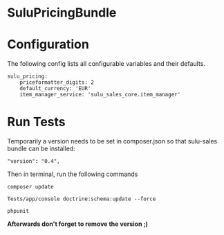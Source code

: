 SuluPricingBundle
=================

# Configuration

The following config lists all configurable variables and their defaults.

```
sulu_pricing:
    priceformatter_digits: 2
    default_currency: 'EUR'
    item_manager_service: 'sulu_sales_core.item_manager'
```

# Run Tests

Temporarily a version needs to be set in composer.json so that sulu-sales
bundle can be installed:
```
"version": "0.4",
```

Then in terminal, run the following commands
```
composer update

Tests/app/console doctrine:schema:update --force
 
phpunit
```

**Afterwards don't forget to remove the version ;)**
